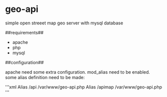 # geo-api
simple open streeet map geo server with mysql database

##requirements##

- apache
- php
- mysql

##configuration##

apache need some extra configuration. mod_alias need to be enabled. some alias definition need to be made:

'''xml
	<IfModule mod_alias.c>
		Alias /api /var/www/geo-api.php
		Alias /apimap /var/www/geo-api.php
	</IfModule>
'''

